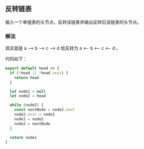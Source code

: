## 反转链表

输入一个单链表的头节点，反转该链表并输出反转后该链表的头节点。

### 解法

其实就是 a --> b --> c --> d 给反转为 a <-- b <-- c <-- d 。

代码如下：

```js
export default head => {
  if (!head || !head.next) {
    return head
  }

  let node1 = null
  let node2 = head

  while (node2) {
    const nextNode = node2.next
    node2.next = node1
    node1 = node2
    node2 = nextNode
  }

  return node1
}
```
